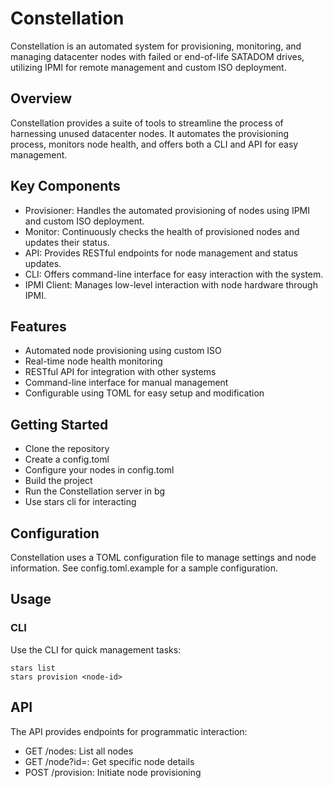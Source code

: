 # Constellation
Constellation is an automated system for provisioning, monitoring, and managing datacenter nodes with failed or end-of-life SATADOM drives, utilizing IPMI for remote management and custom ISO deployment.
## Overview
Constellation provides a suite of tools to streamline the process of harnessing unused datacenter nodes. It automates the provisioning process, monitors node health, and offers both a CLI and API for easy management.
## Key Components

- Provisioner: Handles the automated provisioning of nodes using IPMI and custom ISO deployment.
- Monitor: Continuously checks the health of provisioned nodes and updates their status.
- API: Provides RESTful endpoints for node management and status updates.
- CLI: Offers command-line interface for easy interaction with the system.
- IPMI Client: Manages low-level interaction with node hardware through IPMI.

## Features

- Automated node provisioning using custom ISO
- Real-time node health monitoring
- RESTful API for integration with other systems
- Command-line interface for manual management
- Configurable using TOML for easy setup and modification

## Getting Started

- Clone the repository
- Create a config.toml
- Configure your nodes in config.toml
- Build the project
- Run the Constellation server in bg
- Use stars cli for interacting

## Configuration
Constellation uses a TOML configuration file to manage settings and node information. See config.toml.example for a sample configuration.
## Usage
### CLI
Use the CLI for quick management tasks:
```
stars list
stars provision <node-id>
```
## API
The API provides endpoints for programmatic interaction:

- GET /nodes: List all nodes
- GET /node?id=<node-id>: Get specific node details
- POST /provision: Initiate node provisioning